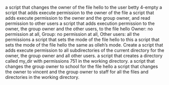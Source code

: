 a script that changes the owner of the file hello to the user betty
4-empty
a script that adds execute permission to the owner of the file
a script that adds execute permission to the owner and the group owner, and read permission to other users
a script that adds execution permission to the owner, the group owner and the other users, to the file hello
Owner: no permission at all, Group: no permission at all, Other users: all the permissions
a script that sets the mode of the file hello to this
a script that sets the mode of the file hello the same as olleh’s mode.
Create a script that adds execute permission to all subdirectories of the current directory for the owner, the group owner and all other users.
a script that creates a directory called my_dir with permissions 751 in the working directory.
a script that changes the group owner to school for the file hello
a script that changes the owner to vincent and the group owner to staff for all the files and directories in the working directory. 
